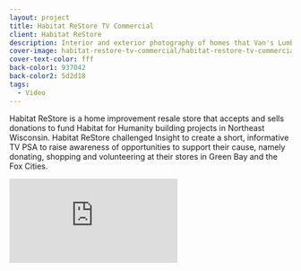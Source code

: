 ```yaml
---
layout: project
title: Habitat ReStore TV Commercial
client: Habitat ReStore
description: Interior and exterior photography of homes that Van's Lumber has built.
cover-image: habitat-restore-tv-commercial/habitat-restore-tv-commercial-cover.jpg
cover-text-color: fff
back-color1: 937042
back-color2: 5d2d18
tags:
  - Video
---
```


Habitat ReStore is a home improvement resale store that accepts and sells donations to fund Habitat for Humanity building projects in Northeast Wisconsin. Habitat ReStore challenged Insight to create a short, informative TV PSA to raise awareness of opportunities to support their cause, namely donating, shopping and volunteering at their stores in Green Bay and the Fox Cities.

<iframe src="https://www.youtube.com/embed/IKxOoQq5RKg" frameborder="0" allowfullscreen></iframe>
